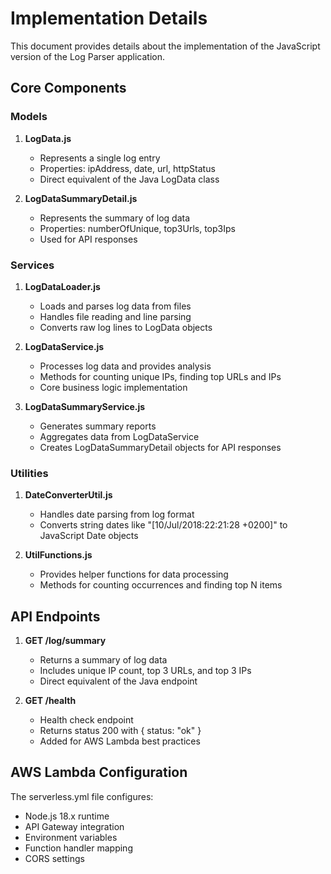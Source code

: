 # Implementation Details

This document provides details about the implementation of the JavaScript version of the Log Parser application.

## Core Components

### Models

1. **LogData.js**
   - Represents a single log entry
   - Properties: ipAddress, date, url, httpStatus
   - Direct equivalent of the Java LogData class

2. **LogDataSummaryDetail.js**
   - Represents the summary of log data
   - Properties: numberOfUnique, top3Urls, top3Ips
   - Used for API responses

### Services

1. **LogDataLoader.js**
   - Loads and parses log data from files
   - Handles file reading and line parsing
   - Converts raw log lines to LogData objects

2. **LogDataService.js**
   - Processes log data and provides analysis
   - Methods for counting unique IPs, finding top URLs and IPs
   - Core business logic implementation

3. **LogDataSummaryService.js**
   - Generates summary reports
   - Aggregates data from LogDataService
   - Creates LogDataSummaryDetail objects for API responses

### Utilities

1. **DateConverterUtil.js**
   - Handles date parsing from log format
   - Converts string dates like "[10/Jul/2018:22:21:28 +0200]" to JavaScript Date objects

2. **UtilFunctions.js**
   - Provides helper functions for data processing
   - Methods for counting occurrences and finding top N items

## API Endpoints

1. **GET /log/summary**
   - Returns a summary of log data
   - Includes unique IP count, top 3 URLs, and top 3 IPs
   - Direct equivalent of the Java endpoint

2. **GET /health**
   - Health check endpoint
   - Returns status 200 with { status: "ok" }
   - Added for AWS Lambda best practices

## AWS Lambda Configuration

The serverless.yml file configures:
- Node.js 18.x runtime
- API Gateway integration
- Environment variables
- Function handler mapping
- CORS settings
